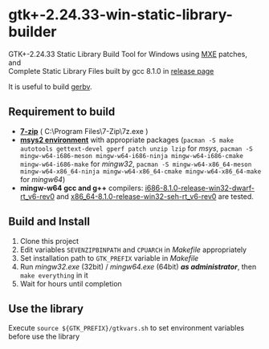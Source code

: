# gtk+-2.24.33-win-static-library-builder
GTK+-2.24.33 Static Library Build Tool for Windows using [MXE](https://mxe.cc/) patches,  
 and  
Complete Static Library Files built by gcc 8.1.0 in [release page](https://github.com/kitanokitsune/gtk2.24-win-static-library-builder/releases)  

It is useful to build [gerbv](https://github.com/gerbv/gerbv).

## Requirement to build
+ [**7-zip**](https://www.7-zip.org/) ( C\:\\Program Files\\7-Zip\\7z.exe )
+ [**msys2 environment**](https://www.msys2.org/) with appropriate packages (`pacman -S make autotools gettext-devel gperf patch unzip lzip` for _msys_, `pacman -S mingw-w64-i686-meson mingw-w64-i686-ninja mingw-w64-i686-cmake mingw-w64-i686-make` for _mingw32_, `pacman -S mingw-w64-x86_64-meson mingw-w64-x86_64-ninja mingw-w64-x86_64-cmake mingw-w64-x86_64-make` for _mingw64_)
+ **mingw-w64 gcc and g++** compilers\: [i686-8.1.0-release-win32-dwarf-rt_v6-rev0](https://sourceforge.net/projects/mingw-w64/files/Toolchains%20targetting%20Win32/Personal%20Builds/mingw-builds/8.1.0/threads-win32/dwarf/) and [x86_64-8.1.0-release-win32-seh-rt_v6-rev0](https://sourceforge.net/projects/mingw-w64/files/Toolchains%20targetting%20Win64/Personal%20Builds/mingw-builds/8.1.0/threads-win32/seh/) are tested.

## Build and Install
1. Clone this project  
2. Edit variables `SEVENZIPBINPATH` and `CPUARCH` in _Makefile_ appropriately  
3. Set installation path to `GTK_PREFIX` variable in _Makefile_  
4. Run _mingw32.exe_ (32bit) / _mingw64.exe_ (64bit) ***as administrator***,  then `make everything` in it
5. Wait for hours until completion

## Use the library
Execute `source ${GTK_PREFIX}/gtkvars.sh` to set environment variables before use the library

